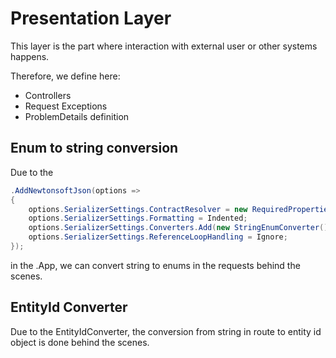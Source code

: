 ﻿# Presentation Layer

This layer is the part where interaction with external user or other systems happens. 

Therefore, we define here:

- Controllers
- Request Exceptions
- ProblemDetails definition

## Enum to string conversion

Due to the 

```csharp
.AddNewtonsoftJson(options =>
{
    options.SerializerSettings.ContractResolver = new RequiredPropertiesCamelCaseContractResolver();
    options.SerializerSettings.Formatting = Indented;
    options.SerializerSettings.Converters.Add(new StringEnumConverter());
    options.SerializerSettings.ReferenceLoopHandling = Ignore;
});
```

in the .App, we can convert string to enums in the requests behind the scenes.

## EntityId Converter

Due to the EntityIdConverter, the conversion from string in route to entity id object is done behind the scenes.